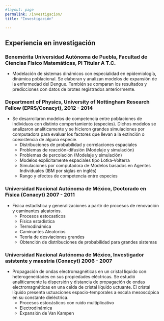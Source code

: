 ```yaml
---
#layout: page
permalink: /investigacion/
title: "Investigación"

---
```


## Experiencia en investigación

### Benemérita Universidad Autónoma de Puebla, Facultad de Ciencias Físico Matemáticas, PI Titular A T.C. 

- Modelación de sistemas dinámicos con especialidad en epidemiología, dinámica poblacional. Se elaboran y analizan modelos de expansión de la enfermedad del Dengue. También se comparan los resultados y predicciones con datos de brotes registrados anteriormente. 

### Department of Physics, University of Nottingham Research Fellow (EPRS/Conacyt), 2012 - 2014 
- Se desarrollaron modelos de competencia entre poblaciones de individuos con distinto comportamiento (especies). Dichos modelos se analizaron analiticamente y se hicieron grandes simulaciones por computadora para evaluar los factores que llevan a la extinción o coexistencia de alguna especie.
  - Distribuciones de probabilidad y correlaciones espaciales
  - Problemas de reacción-difusión (Modelaje y simulación)
  - Problemas de percolación (Modelaje y simulación)
  - Modelos explícitamente espaciales tipo Lotka-Volterra
  - Simulaciones por computadora de Modelos basados en Agentes Individuales (IBM por siglas en inglés)
  - Rango y efectos de competencia entre especies 

### Universidad Nacional Autónoma de México, Doctorado en Física (Conacyt) 2007 - 2011
- Física estadística y generalizaciones a partir de procesos de renovación y caminantes aleatorios.
  - Procesos estocasticos
  - Física estadística
  - Termodinámica
  - Caminantes Aleatorios
  - Teoría de desviaciones grandes
  - Obtención de distribuciones de probabilidad para grandes sistemas 

### Universidad Nacional Autónoma de México, Investigador asistente y maestría (Conacyt) 2006 - 2007
- Propagación de ondas electromagnéticas en un cristal líquido con heterogeneidades en sus propiedades eléctricas. Se estudió analíticamente la dispersión y distancia de propagación de ondas electromagnéticas en una celda de cristal líquido uctuante. El cristal líquido presenta uctuaciones espacio-temporales a escala mesoscópica en su constante dieléctrica.
  - Procesos estocásticos con ruido multiplicativo
  - Electrodinámica
  - Expansión de Van Kampen 
